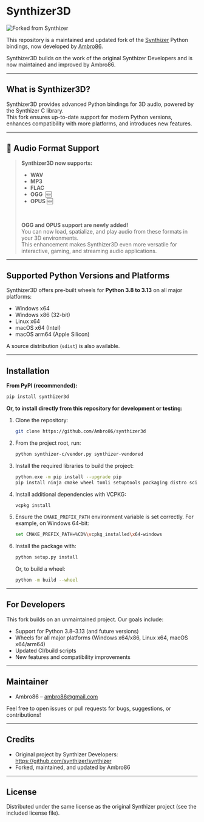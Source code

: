 # Synthizer3D

![Forked from Synthizer](https://img.shields.io/badge/forked%20from-synthizer-blue)

This repository is a maintained and updated fork of the [Synthizer](https://github.com/synthizer/synthizer) Python bindings, now developed by [Ambro86](https://github.com/Ambro86).

Synthizer3D builds on the work of the original Synthizer Developers and is now maintained and improved by Ambro86.

---

## What is Synthizer3D?

Synthizer3D provides advanced Python bindings for 3D audio, powered by the Synthizer C library.  
This fork ensures up-to-date support for modern Python versions, enhances compatibility with more platforms, and introduces new features.

---

## 🚀 **Audio Format Support**

> **Synthizer3D now supports:**
>
> - **WAV**
> - **MP3**
> - **FLAC**
> - **OGG**  🆕
> - **OPUS** 🆕
>
> <br>
>
> **OGG and OPUS support are newly added!**  
> You can now load, spatialize, and play audio from these formats in your 3D environments.  
> This enhancement makes Synthizer3D even more versatile for interactive, gaming, and streaming audio applications.

---

## Supported Python Versions and Platforms

Synthizer3D offers pre-built wheels for **Python 3.8 to 3.13** on all major platforms:

- Windows x64
- Windows x86 (32-bit)
- Linux x64
- macOS x64 (Intel)
- macOS arm64 (Apple Silicon)

A source distribution (`sdist`) is also available.

---

## Installation

**From PyPI (recommended):**
```sh
pip install synthizer3d
```

**Or, to install directly from this repository for development or testing:**

1. Clone the repository:
    ```sh
    git clone https://github.com/Ambro86/synthizer3d
    ```

2. From the project root, run:
    ```sh
    python synthizer-c/vendor.py synthizer-vendored
    ```

3. Install the required libraries to build the project:
    ```sh
    python.exe -m pip install --upgrade pip
    pip install ninja cmake wheel tomli setuptools packaging distro scikit-build cython
    ```

4. Install additional dependencies with VCPKG:
    ```sh
    vcpkg install
    ```

5. Ensure the `CMAKE_PREFIX_PATH` environment variable is set correctly. For example, on Windows 64-bit:
    ```sh
    set CMAKE_PREFIX_PATH=%CD%\vcpkg_installed\x64-windows
    ```

6. Install the package with:
    ```sh
    python setup.py install
    ```
    Or, to build a wheel:
    ```sh
    python -m build --wheel
    ```

---

## For Developers

This fork builds on an unmaintained project. Our goals include:

- Support for Python 3.8–3.13 (and future versions)
- Wheels for all major platforms (Windows x64/x86, Linux x64, macOS x64/arm64)
- Updated CI/build scripts
- New features and compatibility improvements

---

## Maintainer

- Ambro86 – ambro86@gmail.com

Feel free to open issues or pull requests for bugs, suggestions, or contributions!

---

## Credits

- Original project by Synthizer Developers: https://github.com/synthizer/synthizer
- Forked, maintained, and updated by Ambro86

---

## License

Distributed under the same license as the original Synthizer project (see the included license file).
